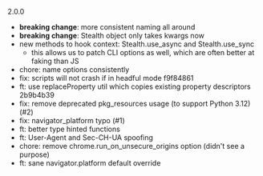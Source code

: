 2.0.0

- __breaking change__: more consistent naming all around
- __breaking change__: Stealth object only takes kwargs now
- new methods to hook context: Stealth.use_async and Stealth.use_sync
    - this allows us to patch CLI options as well, which are often better at faking than JS
- chore: name options consistently
- fix: scripts will not crash if in headful mode f9f84861
- ft: use replaceProperty util which copies existing property descriptors 2b9b4b39
- fix: remove deprecated pkg_resources usage (to support Python 3.12) (#2)
- fix: navigator_platform typo (#1)
- ft: better type hinted functions
- ft: User-Agent and Sec-CH-UA spoofing
- chore: remove chrome.run_on_unsecure_origins option (didn't see a purpose)
- ft: sane navigator.platform default override